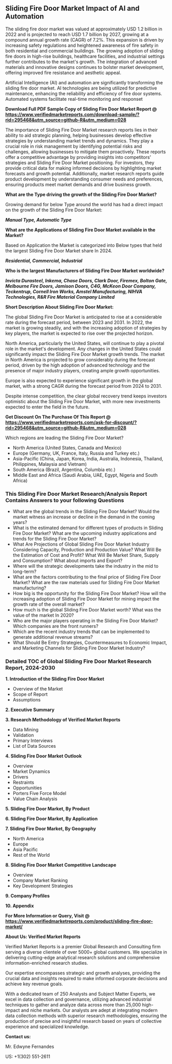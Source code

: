 <h2>Sliding Fire Door Market Impact of AI and Automation</h2><p>The sliding fire door market was valued at approximately USD 1.2 billion in 2022 and is projected to reach USD 1.7 billion by 2027, growing at a compound annual growth rate (CAGR) of 7.2%. This expansion is driven by increasing safety regulations and heightened awareness of fire safety in both residential and commercial buildings. The growing adoption of sliding fire doors in high-rise buildings, healthcare facilities, and industrial settings further contributes to the market's growth. The integration of advanced materials and innovative designs continues to bolster market development, offering improved fire resistance and aesthetic appeal.</p><p>Artificial Intelligence (AI) and automation are significantly transforming the sliding fire door market. AI technologies are being utilized for predictive maintenance, enhancing the reliability and efficiency of fire door systems. Automated systems facilitate real-time monitoring and responset</p><p id="" class=""><strong>Download Full PDF Sample Copy of Sliding Fire Door Market Report @ <a href="https://www.verifiedmarketreports.com/download-sample/?rid=295468&utm_source=github-R&utm_medium=028" target="_blank">https://www.verifiedmarketreports.com/download-sample/?rid=295468&utm_source=github-R&utm_medium=028</a></strong></p><p>The importance of&nbsp;Sliding Fire Door Market research reports lies in their ability to aid strategic planning, helping businesses develop effective strategies by understanding market trends and dynamics. They play a crucial role in risk management by identifying potential risks and challenges, allowing businesses to mitigate them proactively. These reports offer a competitive advantage by providing insights into competitors' strategies and Sliding Fire Door Market positioning. For investors, they provide critical data for making informed decisions by highlighting market forecasts and growth potential. Additionally, market research reports guide product development by understanding consumer needs and preferences, ensuring products meet market demands and drive business growth.</p><p><strong>What are the&nbsp;Type driving the growth of the Sliding Fire Door Market?</strong></p><p id="" class="">Growing demand for below Type around the world has had a direct impact on the growth of the Sliding Fire Door Market:</p><em><strong>Manual Type, Automatic Type</strong></em></p><strong>What are the&nbsp;Applications&nbsp;of Sliding Fire Door Market available in the Market?</strong></p><p id="" class="">Based on Application the Market is categorized into Below types that held the largest Sliding Fire Door Market share In 2024.</p><em><strong>Residential, Commercial, Industrial</strong></em></p><strong>Who is the largest Manufacturers of Sliding Fire Door Market worldwide?</strong></p><p><em><strong>Invicta Durasteel, Inkema, Chase Doors, Clark Door, Firemex, Bolton Gate, Melbourne Fire Doors, Jamison Doors, C4G, McKeon Door Company, Teckentrup, Cornell Iron Works, Amstel Manufacturing, NIHVA Technologies, R&R Fire Material Company Limited</strong></em></p><p id="" class=""><strong>Short Description About Sliding Fire Door Market:</strong></p><p>The global Sliding Fire Door Market is anticipated to rise at a considerable rate during the forecast period, between 2023 and 2031. In 2022, the market is growing steadily, and with the increasing adoption of strategies by key players, the market is expected to rise over the projected horizon.</p><p>North America, particularly the United States, will continue to play a pivotal role in the market's development. Any changes in the United States could significantly impact the Sliding Fire Door Market growth trends. The market in North America is projected to grow considerably during the forecast period, driven by the high adoption of advanced technology and the presence of major industry players, creating ample growth opportunities.</p><p>Europe is also expected to experience significant growth in the global market, with a strong CAGR during the forecast period from 2024 to 2031.</p><p>Despite intense competition, the clear global recovery trend keeps investors optimistic about the Sliding Fire Door Market, with more new investments expected to enter the field in the future.</p><p id="" class=""><strong>Get Discount On The Purchase Of This Report @ <a href="https://www.verifiedmarketreports.com/ask-for-discount/?rid=295468&utm_source=github-R&utm_medium=028" target="_blank">https://www.verifiedmarketreports.com/ask-for-discount/?rid=295468&utm_source=github-R&utm_medium=028</a></strong></p>Which regions are leading the Sliding Fire Door Market?</p><ul><li>North America (United States, Canada and Mexico)</li><li>Europe (Germany, UK, France, Italy, Russia and Turkey etc.)</li><li>Asia-Pacific (China, Japan, Korea, India, Australia, Indonesia, Thailand, Philippines, Malaysia and Vietnam)</li><li>South America (Brazil, Argentina, Columbia etc.)</li><li>Middle East and Africa (Saudi Arabia, UAE, Egypt, Nigeria and South Africa)</li></ul><h3 id="" class="">This Sliding Fire Door Market Research/Analysis Report Contains Answers to your following Questions</h3><ul><li>What are the global trends in the Sliding Fire Door Market? Would the market witness an increase or decline in the demand in the coming years?</li><li>What is the estimated demand for different types of products in Sliding Fire Door Market? What are the upcoming industry applications and trends for the Sliding Fire Door Market?</li><li>What Are Projections of Global Sliding Fire Door Market Industry Considering Capacity, Production and Production Value? What Will Be the Estimation of Cost and Profit? What Will Be Market Share, Supply and Consumption? What about imports and Export?</li><li>Where will the strategic developments take the industry in the mid to long-term?</li><li>What are the factors contributing to the final price of Sliding Fire Door Market? What are the raw materials used for Sliding Fire Door Market manufacturing?</li><li>How big is the opportunity for the Sliding Fire Door Market? How will the increasing adoption of Sliding Fire Door Market for mining impact the growth rate of the overall market?</li><li>How much is the global Sliding Fire Door Market worth? What was the value of the market In 2020?</li><li>Who are the major players operating in the Sliding Fire Door Market? Which companies are the front runners?</li><li>Which are the recent industry trends that can be implemented to generate additional revenue streams?</li><li>What Should Be Entry Strategies, Countermeasures to Economic Impact, and Marketing Channels for Sliding Fire Door Market Industry?</li></ul><h3 id="" class="">Detailed TOC of Global Sliding Fire Door Market Research Report, 2024-2030</h3><p id="" class=""><strong>1. Introduction of the Sliding Fire Door Market</strong></p><ul><li>Overview of the Market</li><li>Scope of Report</li><li>Assumptions</li></ul><p id="" class=""><strong>2. Executive Summary</strong></p><p id="" class=""><strong>3. Research Methodology of Verified Market Reports</strong></p><ul><li>Data Mining</li><li>Validation</li><li>Primary Interviews</li><li>List of Data Sources</li></ul><p id="" class=""><strong>4. Sliding Fire Door Market Outlook</strong></p><ul><li>Overview</li><li>Market Dynamics</li><li>Drivers</li><li>Restraints</li><li>Opportunities</li><li>Porters Five Force Model</li><li>Value Chain Analysis</li></ul><p id="" class=""><strong>5. Sliding Fire Door Market, By Product</strong></p><p id="" class=""><strong>6. Sliding Fire Door Market, By Application</strong></p><p id="" class=""><strong>7. Sliding Fire Door Market, By Geography</strong></p><ul><li>North America</li><li>Europe</li><li>Asia Pacific</li><li>Rest of the World</li></ul><p id="" class=""><strong>8. Sliding Fire Door Market Competitive Landscape</strong></p><ul><li>Overview</li><li>Company Market Ranking</li><li>Key Development Strategies</li></ul><p id="" class=""><strong>9. Company Profiles</strong></p><p id="" class=""><strong>10. Appendix</strong></p><p id="" class=""><strong>For More Information or Query, Visit @ <a href="https://www.verifiedmarketreports.com/product/sliding-fire-door-market/" target="_blank">https://www.verifiedmarketreports.com/product/sliding-fire-door-market/</a></strong></p><p id="" class=""><strong>About Us: Verified Market Reports</strong></p><p id="" class="">Verified Market Reports is a premier Global Research and Consulting firm serving a diverse clientele of over 5000+ global customers. We specialize in delivering cutting-edge analytical research solutions and comprehensive information-enriched research studies.</p><p id="" class="">Our expertise encompasses strategic and growth analyses, providing the crucial data and insights required to make informed corporate decisions and achieve key revenue goals.</p><p id="" class="">With a dedicated team of 250 Analysts and Subject Matter Experts, we excel in data collection and governance, utilizing advanced industrial techniques to gather and analyze data across more than 25,000 high-impact and niche markets. Our analysts are adept at integrating modern data collection methods with superior research methodologies, ensuring the production of precise and insightful research based on years of collective experience and specialized knowledge.</p><p id="" class=""><strong>Contact us:</strong></p><p id="" class="">Mr. Edwyne Fernandes</p><p id="" class="">US: +1(302) 551-2611</p>